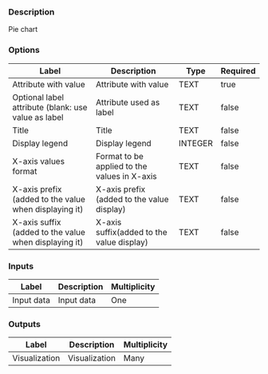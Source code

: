 ###  Description
Pie chart
###  Options
| Label | Description | Type | Required |
|---|---|---|---|
| Attribute with value | Attribute with value | TEXT | true |
| Optional label attribute (blank: use value as label | Attribute used as label | TEXT | false |
| Title | Title | TEXT | false |
| Display legend | Display legend | INTEGER | false |
| X-axis values format | Format to be applied to the values in X-axis | TEXT | false |
| X-axis prefix (added to the value when displaying it) | X-axis prefix (added to the value display) | TEXT | false |
| X-axis suffix (added to the value when displaying it) | X-axis suffix(added to the value display) | TEXT | false |
###  Inputs
| Label | Description | Multiplicity |
|---|---|---|
| Input data | Input data | One |
###  Outputs
| Label | Description | Multiplicity |
|---|---|---|
| Visualization | Visualization | Many |
